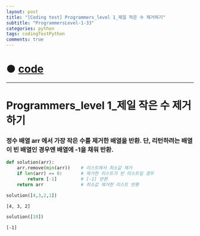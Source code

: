 ```yaml
---
layout: post
title: "[Coding test] Programmers_level 1_제일 작은 수 제거하기"
subtitle: "ProgrammersLevel-1-33"
categories: python
tags: codingTestPython
comments: true
---
```


# ● [code](https://github.com/JeongJaeyoung0/coding_test/blob/cf28883ad5c606788af7ee1b1c649c28c77b98cb/210718_Programmers_level%201_%EC%A0%9C%EC%9D%BC%20%EC%9E%91%EC%9D%80%20%EC%88%98%20%EC%A0%9C%EA%B1%B0%ED%95%98%EA%B8%B0.ipynb)

***

# Programmers_level 1_제일 작은 수 제거하기
### 정수 배열 arr 에서 가장 작은 수를 제거한 배열을 반환. 단, 리턴하려는 배열이 빈 배열인 경우엔 배열에 -1을 채워 반환.


```python
def solution(arr):
    arr.remove(min(arr))    # 리스트에서 최소값 제거
    if len(arr) == 0:       # 제거한 리스트가 빈 리스트일 경우
        return [-1]         # [-1] 반환
    return arr              # 최소값 제거한 리스트 반환
```


```python
solution([4,3,2,1])
```




    [4, 3, 2]




```python
solution([10])
```




    [-1]